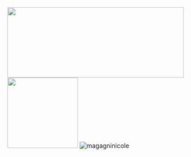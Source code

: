 <div>
  <img height = "160em" width = "400em" src = "https://github-readme-stats.vercel.app/api?username=magagninicole&show_icons=true&theme=tokyonight&include_all_commits=true&count_private=true" />
  <img height = "160em" src = "https://github-readme-stats.vercel.app/api/top-langs/?username=magagninicole&layout=compact&langs_count=16&theme=tokyonight" />
  <img src = "https://komarev.com/ghpvc/?username=magagninicole&color=blue" alt = "magagninicole" /> 
</div>
